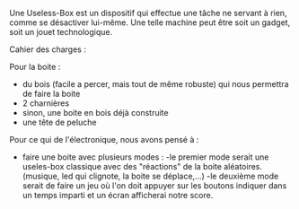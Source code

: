 Une Useless-Box est un dispositif qui effectue une tâche ne servant à rien, comme se désactiver lui-même. Une telle machine peut être soit un gadget, soit un jouet technologique.

Cahier des charges :

Pour la boite :
  - du bois (facile a percer, mais tout de même robuste) qui nous permettra de faire la boite
  - 2 charnières
  - sinon, une boite en bois déjà construite
  - une tête de peluche

Pour ce qui de l'électronique, nous avons pensé à :
  - faire une boite avec plusieurs modes :
    -le premier mode serait une useles-box classique avec des "réactions" de la boite aléatoires. (musique, led qui clignote, la boite se déplace,...)
    -le deuxième mode serait de faire un jeu où l'on doit appuyer sur les boutons indiquer dans un temps imparti et un écran afficherai notre score.


